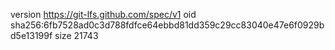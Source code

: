 version https://git-lfs.github.com/spec/v1
oid sha256:6fb7528ad0c3d788fdfce64ebbd81dd359c29cc83040e47e6f0929bd5e13199f
size 21743
